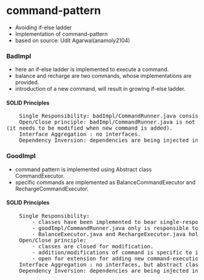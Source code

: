 # command-pattern #

- Avoiding if-else ladder
- Implementation of command-pattern
- based on source: Udit Agarwal(anamoly2104)


### BadImpl 
- here an if-else ladder is implemented to execute a command.
- balance and recharge are two commands, whose implementations are provided.
- introduction of a new command, will result in growing if-else ladder.
#### SOLID Principles
<pre>
    Single Responsibility: badImpl/CommandRunner.java consists of flows are kinds of command.
    Open/Close principle: badImpl/CommandRunner.java is not open for extension and also not closed for modification
(it needs to be modified when new command is added).
    Interface Aggregation : no interfaces.
    Dependency Inversion: dependencies are being injected in constructors.
</pre>

### GoodImpl
- command pattern is implemented using Abstract class CommandExecutor.
- specific commands are implemented as BalanceCommandExecutor and RechargeCommandExecutor.
#### SOLID Principles
<pre>
    Single Responsibility: 
        - classes have been implemented to bear single-responsibility.
        - goodImpl/CommandRunner.java only is responsible to trigger respective execution.
        - BalanceExecutor.java and RechargeExecutor.java hold specific implementations.
    Open/Close principle: 
        - classes are closed for modification.
        - addition/modifications of command is specific to its own implementation class.
        - open for extension for adding new command-execution.
    Interface Aggregation : no interfaces, but abstract classes are used.
    Dependency Inversion: dependencies are being injected in constructors.
</pre>
